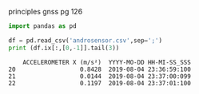 
principles gnss pg 126


```python
import pandas as pd

df = pd.read_csv('androsensor.csv',sep=';')
print (df.ix[:,[0,-1]].tail(3))
```

```text
    ACCELEROMETER X (m/s²)  YYYY-MO-DD HH-MI-SS_SSS
20                  0.8428  2019-08-04 23:36:59:100
21                  0.0144  2019-08-04 23:37:00:099
22                  0.1197  2019-08-04 23:37:01:100
```






